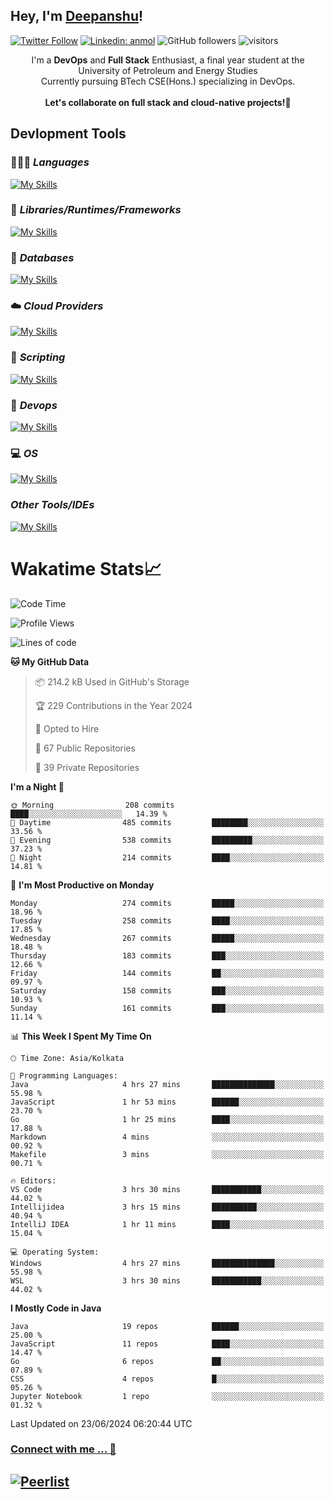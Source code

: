 ## Hey, I'm [Deepanshu](https://bio.link/deepanshgk)!

[![Twitter Follow](https://img.shields.io/twitter/follow/deepanshuurawat?label=Follow)](https://twitter.com/intent/follow?screen_name=deepanshuurawat)
[![Linkedin: anmol](https://img.shields.io/badge/-deepanshu-blue?style=flat-square&logo=Linkedin&logoColor=white&link=https://www.linkedin.com/in/deepanshu-rawat6/)](https://www.linkedin.com/in/deepanshu-rawat6/)
![GitHub followers](https://img.shields.io/github/followers/deepanshu-rawat6?label=Follow&style=social)
![visitors](https://visitor-badge.laobi.icu/badge?page_id=deepanshu-rawat6.deepanshu-rawat6)


<div align="center">
I'm a <b>DevOps</b> and <b>Full Stack</b> Enthusiast, a final year student at the University of Petroleum and Energy Studies <br> Currently pursuing BTech CSE(Hons.) specializing in DevOps.
</div>

<br>

<div align="center">
 <b>Let's collaborate on full stack and cloud-native projects!🚀</b>
</div>

## **Devlopment Tools**

### 🧑🏻‍💻 *Languages*
[![My Skills](https://skillicons.dev/icons?i=go,java,py,js,ts,html,css&theme=dark)](https://skillicons.dev)

### 🔎 *Libraries/Runtimes/Frameworks*
[![My Skills](https://skillicons.dev/icons?i=nodejs,express,react&theme=dark)](https://skillicons.dev)

### 🛅 *Databases*
[![My Skills](https://skillicons.dev/icons?i=mysql,mongodb,postgres,prisma&theme=dark)](https://skillicons.dev)

### ☁️ *Cloud Providers*
[![My Skills](https://skillicons.dev/icons?i=aws,netlify&theme=dark)](https://skillicons.dev)

### 📜 *Scripting*
[![My Skills](https://skillicons.dev/icons?i=bash,powershell&theme=dark)](https://skillicons.dev)

### 👀 *Devops*
[![My Skills](https://skillicons.dev/icons?i=docker,kubernetes,githubactions,jenkins,grafana,prometheus,terraform,ansible,selenium&theme=dark)](https://skillicons.dev)

### 💻 *OS*
[![My Skills](https://skillicons.dev/icons?i=windows,ubuntu,linux&theme=dark)](https://skillicons.dev)

### *Other Tools/IDEs*
[![My Skills](https://skillicons.dev/icons?i=git,github,vscode,idea,vim,maven,postman,pnpm,npm&theme=dark)](https://skillicons.dev)

# Wakatime Stats📈

<!--START_SECTION:waka-->
![Code Time](http://img.shields.io/badge/Code%20Time-361%20hrs%2036%20mins-blue)

![Profile Views](http://img.shields.io/badge/Profile%20Views-6-blue)

![Lines of code](https://img.shields.io/badge/From%20Hello%20World%20I%27ve%20Written-694.0%20thousand%20lines%20of%20code-blue)

**🐱 My GitHub Data** 

> 📦 214.2 kB Used in GitHub's Storage 
 > 
> 🏆 229 Contributions in the Year 2024
 > 
> 💼 Opted to Hire
 > 
> 📜 67 Public Repositories 
 > 
> 🔑 39 Private Repositories 
 > 
**I'm a Night 🦉** 

```text
🌞 Morning                208 commits         ████░░░░░░░░░░░░░░░░░░░░░   14.39 % 
🌆 Daytime                485 commits         ████████░░░░░░░░░░░░░░░░░   33.56 % 
🌃 Evening                538 commits         █████████░░░░░░░░░░░░░░░░   37.23 % 
🌙 Night                  214 commits         ████░░░░░░░░░░░░░░░░░░░░░   14.81 % 
```
📅 **I'm Most Productive on Monday** 

```text
Monday                   274 commits         █████░░░░░░░░░░░░░░░░░░░░   18.96 % 
Tuesday                  258 commits         ████░░░░░░░░░░░░░░░░░░░░░   17.85 % 
Wednesday                267 commits         █████░░░░░░░░░░░░░░░░░░░░   18.48 % 
Thursday                 183 commits         ███░░░░░░░░░░░░░░░░░░░░░░   12.66 % 
Friday                   144 commits         ██░░░░░░░░░░░░░░░░░░░░░░░   09.97 % 
Saturday                 158 commits         ███░░░░░░░░░░░░░░░░░░░░░░   10.93 % 
Sunday                   161 commits         ███░░░░░░░░░░░░░░░░░░░░░░   11.14 % 
```


📊 **This Week I Spent My Time On** 

```text
🕑︎ Time Zone: Asia/Kolkata

💬 Programming Languages: 
Java                     4 hrs 27 mins       ██████████████░░░░░░░░░░░   55.98 % 
JavaScript               1 hr 53 mins        ██████░░░░░░░░░░░░░░░░░░░   23.70 % 
Go                       1 hr 25 mins        ████░░░░░░░░░░░░░░░░░░░░░   17.88 % 
Markdown                 4 mins              ░░░░░░░░░░░░░░░░░░░░░░░░░   00.92 % 
Makefile                 3 mins              ░░░░░░░░░░░░░░░░░░░░░░░░░   00.71 % 

🔥 Editors: 
VS Code                  3 hrs 30 mins       ███████████░░░░░░░░░░░░░░   44.02 % 
Intellijidea             3 hrs 15 mins       ██████████░░░░░░░░░░░░░░░   40.94 % 
IntelliJ IDEA            1 hr 11 mins        ████░░░░░░░░░░░░░░░░░░░░░   15.04 % 

💻 Operating System: 
Windows                  4 hrs 27 mins       ██████████████░░░░░░░░░░░   55.98 % 
WSL                      3 hrs 30 mins       ███████████░░░░░░░░░░░░░░   44.02 % 
```

**I Mostly Code in Java** 

```text
Java                     19 repos            ██████░░░░░░░░░░░░░░░░░░░   25.00 % 
JavaScript               11 repos            ████░░░░░░░░░░░░░░░░░░░░░   14.47 % 
Go                       6 repos             ██░░░░░░░░░░░░░░░░░░░░░░░   07.89 % 
CSS                      4 repos             █░░░░░░░░░░░░░░░░░░░░░░░░   05.26 % 
Jupyter Notebook         1 repo              ░░░░░░░░░░░░░░░░░░░░░░░░░   01.32 % 
```




 Last Updated on 23/06/2024 06:20:44 UTC
<!--END_SECTION:waka-->



### [Connect with me ... 💬](https://bio.link/deepanshgk) 
[![Peerlist](https://github-readme-badge.peerlist.io/api/deepanshurawat6?style=social)](https://peerlist.io/deepanshurawat6) 
---

<!--- 
![Snake animation](https://github.com/deepanshu-rawat6/deepanshu-rawat6/blob/output/github-contribution-grid-snake.svg)
---
--->

<!--- 
[![@deepanshurawat6's Holopin board](https://holopin.io/api/user/board?user=deepanshurawat6)](https://holopin.io/@deepanshurawat6)
---
--->
